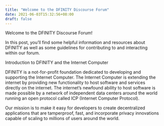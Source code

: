 ```yaml
---
title: "Welcome to the DFINITY Discourse Forum"
date: 2021-06-03T15:32:56+08:00
draft: false
---
```


Welcome to the DFINITY Discourse Forum!

In this post, you’ll find some helpful information and resources about DFINITY as well as some guidelines for contributing to and interacting within our forum.

Introduction to DFINITY and the Internet Computer

DFINITY is a not-for-profit foundation dedicated to developing and supporting the Internet Computer. The Internet Computer is extending the internet by providing new functionality to host software and services directly on the internet. The internet’s newfound ability to host software is made possible by a network of independent data centers around the world running an open protocol called ICP (Internet Computer Protocol).

Our mission is to make it easy for developers to create decentralized applications that are tamperproof, fast, and incorporate privacy innovations capable of scaling to millions of users around the world.

